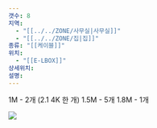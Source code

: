 ```yaml
---
갯수: 8
지역:
  - "[[../../ZONE/사무실|사무실]]"
  - "[[../../ZONE/집|집]]"
종류: "[[케이블]]"
위치:
  - "[[E-LBOX]]"
상세위치: 
설명:
---
```


1M - 2개 (2.1 4K 한 개)
1.5M - 5개
1.8M - 1개


![](http://192.168.50.22/devices/240822_IMG_0011.jpg)
